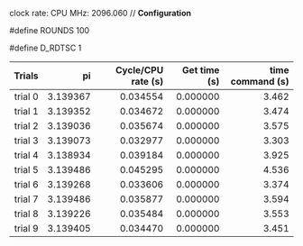 clock rate:
CPU MHz:             2096.060
// **Configuration**

#define ROUNDS 100

#define D_RDTSC 1

| Trials | pi | Cycle/CPU rate (s) | Get time (s) | time command (s) |
|-:|-:|-:|-:|-:|
| trial 0 |  3.139367 | 0.034554 | 0.000000 | 3.462 |
| trial 1 |  3.139352 | 0.034672 | 0.000000 | 3.474 |
| trial 2 |  3.139036 | 0.035674 | 0.000000 | 3.575 |
| trial 3 |  3.139073 | 0.032977 | 0.000000 | 3.303 |
| trial 4 |  3.138934 | 0.039184 | 0.000000 | 3.925 |
| trial 5 |  3.139486 | 0.045295 | 0.000000 | 4.536 |
| trial 6 |  3.139268 | 0.033606 | 0.000000 | 3.374 |
| trial 7 |  3.139486 | 0.035877 | 0.000000 | 3.594 |
| trial 8 |  3.139226 | 0.035484 | 0.000000 | 3.553 |
| trial 9 |  3.139405 | 0.034470 | 0.000000 | 3.451 |
